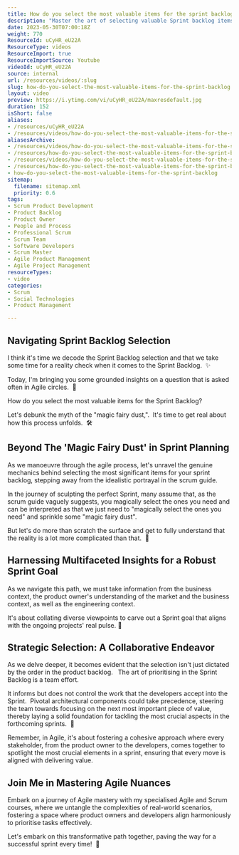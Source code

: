```yaml
---
title: How do you select the most valuable items for the sprint backlog?
description: "Master the art of selecting valuable Sprint backlog items in Scrum! Join Martin as he uncovers strategic insights for effective Agile planning. \U0001F3A8\U0001F4C8"
date: 2023-05-30T07:00:18Z
weight: 770
ResourceId: uCyHR_eU22A
ResourceType: videos
ResourceImport: true
ResourceImportSource: Youtube
videoId: uCyHR_eU22A
source: internal
url: /resources/videos/:slug
slug: how-do-you-select-the-most-valuable-items-for-the-sprint-backlog
layout: video
preview: https://i.ytimg.com/vi/uCyHR_eU22A/maxresdefault.jpg
duration: 152
isShort: false
aliases:
- /resources/uCyHR_eU22A
- /resources/videos/how-do-you-select-the-most-valuable-items-for-the-sprint-backlog
aliasesArchive:
- /resources/videos/how-do-you-select-the-most-valuable-items-for-the-sprint-backlog
- /resources/how-do-you-select-the-most-valuable-items-for-the-sprint-backlog
- /resources/videos/how-do-you-select-the-most-valuable-items-for-the-sprint-backlog-
- /resources/how-do-you-select-the-most-valuable-items-for-the-sprint-backlog-
- how-do-you-select-the-most-valuable-items-for-the-sprint-backlog
sitemap:
  filename: sitemap.xml
  priority: 0.6
tags:
- Scrum Product Development
- Product Backlog
- Product Owner
- People and Process
- Professional Scrum
- Scrum Team
- Software Developers
- Scrum Master
- Agile Product Management
- Agile Project Management
resourceTypes:
- video
categories:
- Scrum
- Social Technologies
- Product Management

---
```

## Navigating Sprint Backlog Selection

I think it's time we decode the Sprint Backlog selection and that we take some time for a reality check when it comes to the Sprint Backlog.  ✨

Today, I'm bringing you some grounded insights on a question that is asked often in Agile circles.  🚀

How do you select the most valuable items for the Sprint Backlog?

Let's debunk the myth of the "magic fairy dust,".  It's time to get real about how this process unfolds.  🛠️

## Beyond The 'Magic Fairy Dust' in Sprint Planning

As we manoeuvre through the agile process, let's unravel the genuine mechanics behind selecting the most significant items for your sprint backlog, stepping away from the idealistic portrayal in the scrum guide.

In the journey of sculpting the perfect Sprint, many assume that, as the scrum guide vaguely suggests, you magically select the ones you need and can be interpreted as that we just need to "magically select the ones you need" and sprinkle some "magic fairy dust".

But let's do more than scratch the surface and get to fully understand that the reality is a lot more complicated than that.  🎯

## Harnessing Multifaceted Insights for a Robust Sprint Goal

As we navigate this path, we must take information from the business context, the product owner's understanding of the market and the business context, as well as the engineering context.

It's about collating diverse viewpoints to carve out a Sprint goal that aligns with the ongoing projects' real pulse. 🎯

## Strategic Selection: A Collaborative Endeavor

As we delve deeper, it becomes evident that the selection isn't just dictated by the order in the product backlog.   The art of prioritising in the Sprint Backlog is a team effort.

It informs but does not control the work that the developers accept into the Sprint.  Pivotal architectural components could take precedence, steering the team towards focusing on the next most important piece of value, thereby laying a solid foundation for tackling the most crucial aspects in the forthcoming sprints.  🤝

Remember, in Agile, it's about fostering a cohesive approach where every stakeholder, from the product owner to the developers, comes together to spotlight the most crucial elements in a sprint, ensuring that every move is aligned with delivering value.

## Join Me in Mastering Agile Nuances

Embark on a journey of Agile mastery with my specialised Agile and Scrum courses, where we untangle the complexities of real-world scenarios, fostering a space where product owners and developers align harmoniously to prioritise tasks effectively.

Let's embark on this transformative path together, paving the way for a successful sprint every time!  🚀
